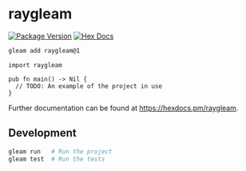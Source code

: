 # raygleam

[![Package Version](https://img.shields.io/hexpm/v/raygleam)](https://hex.pm/packages/raygleam)
[![Hex Docs](https://img.shields.io/badge/hex-docs-ffaff3)](https://hexdocs.pm/raygleam/)

```sh
gleam add raygleam@1
```
```gleam
import raygleam

pub fn main() -> Nil {
  // TODO: An example of the project in use
}
```

Further documentation can be found at <https://hexdocs.pm/raygleam>.

## Development

```sh
gleam run   # Run the project
gleam test  # Run the tests
```

